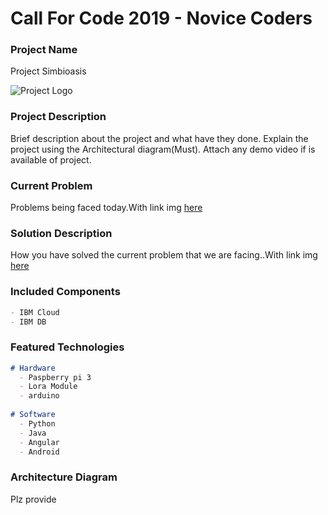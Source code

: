 # Call For Code 2019 - Novice Coders

### Project Name

Project Simbioasis

![Project Logo](https://novice-coders.github.io/CFC2019/img/logo.png)

### Project Description

Brief description about the project and what have they done. Explain the project using the Architectural diagram(Must). Attach any demo video if is available of project.

### Current Problem

Problems being faced today.With link img [here](https://github.com/novice-coders/CFC2019/edit/master/README.md)

### Solution Description

How you have solved the current problem that we are facing..With link img [here](https://github.com/novice-coders/CFC2019/edit/master/README.md)

### Included Components

```markdown
- IBM Cloud
- IBM DB
```

### Featured Technologies

```markdown
# Hardware 
  - Paspberry pi 3
  - Lora Module
  - arduino
  
# Software
  - Python
  - Java
  - Angular
  - Android
```

### Architecture Diagram

Plz provide
